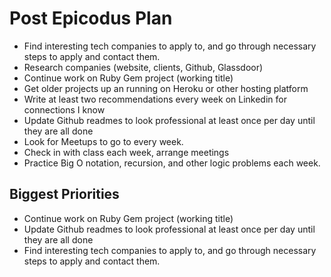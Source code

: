 # Post Epicodus Plan

* Find interesting tech companies to apply to, and go through necessary steps to apply and contact them.
* Research companies (website, clients, Github, Glassdoor)
* Continue work on Ruby Gem project (working title)
* Get older projects up an running on Heroku or other hosting platform
* Write at least two recommendations every week on Linkedin for connections I know
* Update Github readmes to look professional at least once per day until they are all done
* Look for Meetups to go to every week.
* Check in with class each week, arrange meetings
* Practice Big O notation, recursion, and other logic problems each week.


## Biggest Priorities

* Continue work on Ruby Gem project (working title)
* Update Github readmes to look professional at least once per day until they are all done
* Find interesting tech companies to apply to, and go through necessary steps to apply and contact them.

